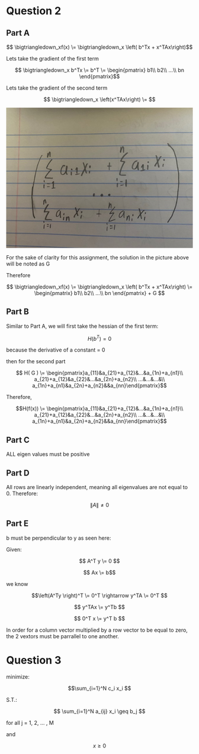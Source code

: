 # Question 2
## Part A

$$ \bigtriangledown_xf(x) \= \bigtriangledown_x \left( b^Tx + x^TAx\right)$$

Lets take the gradient of the first term

$$ \bigtriangledown_x b^Tx \= b^T \=  \begin{pmatrix}
b1\\
b2\\ 
...\\
bn \end{pmatrix}$$

Lets take the gradient of the second term

$$ \bigtriangledown_x \left(x^TAx\right) \= $$

 ![image](IMG_1378.jpg)
 
For the sake of clarity for this assignment, the solution in the picture above will be noted as G

Therefore
 
 $$ \bigtriangledown_xf(x) \= \bigtriangledown_x \left( b^Tx + x^TAx\right) \= \begin{pmatrix}
b1\\
b2\\ 
...\\
bn \end{pmatrix} + G $$


## Part B
Similar to Part A, we will first take the hessian of the first term:

$$ H(b^T) = 0 $$

because the derivative of a constant = 0

then for the second part 

$$ H( G )
   \= \begin{pmatrix}a_{11}&a_{21}+a_{12}&...&a_{1n}+a_{n1}\\
a_{21}+a_{12}&a_{22}&...&a_{2n}+a_{n2}\\
...&...&...&\\
a_{1n}+a_{n1}&a_{2n}+a_{n2}&&a_{nn}\end{pmatrix}$$

Therefore,

$$H(f(x)) \= \begin{pmatrix}a_{11}&a_{21}+a_{12}&...&a_{1n}+a_{n1}\\
a_{21}+a_{12}&a_{22}&...&a_{2n}+a_{n2}\\
...&...&...&\\
a_{1n}+a_{n1}&a_{2n}+a_{n2}&&a_{nn}\end{pmatrix}$$

## Part C
ALL eigen values must be positive
## Part D
All rows are linearly independent, meaning all eigenvalues are not equal to 0. Therefore:

$$ \|A\| \neq 0 $$

## Part E
b must be perpendicular to y as seen here:

  Given:
 
 $$ A^T y \= 0 $$
 
 $$ Ax \= b$$ 
 
 we know 
 
 $$\left(A^Ty \right)^T \= 0^T \rightarrow y^TA \= 0^T $$
 
 $$ y^TAx \= y^Tb $$
 
 $$ 0^T x \= y^T b $$
 
   In order for a column vector multiplied by a row vector to be equal to zero, the 2 vextors must be parrallel to one another.
# Question 3

minimize:

$$\sum_{i=1}^N c_i x_i  $$

S.T.:

$$ \sum_{i=1}^N a_{ij} x_i \geq b_j  $$ 

for all j = 1, 2, ... , M

and

$$ x \geq 0 $$

